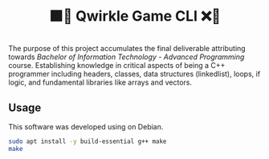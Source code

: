 # <p align="center"> ⬛️🔵 **Qwirkle Game CLI** ❌🔺 </p>

The purpose of this project accumulates the final deliverable attributing towards *Bachelor of Information Technology - Advanced Programming* course. Establishing knowledge in critical aspects of being a C++ programmer including headers, classes, data structures (linkedlist), loops, if logic, and fundamental libraries like arrays and vectors.

## Usage

This software was developed using on Debian.

```bash
sudo apt install -y build-essential g++ make
make
```